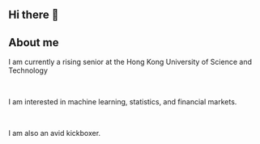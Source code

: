## Hi there 👋

<!--
**Suf42/Suf42** is a ✨ _special_ ✨ repository because its `README.md` (this file) appears on your GitHub profile.

Here are some ideas to get you started:

- 🔭 I’m currently working on ...
- 🌱 I’m currently learning ...
- 👯 I’m looking to collaborate on ...
- 🤔 I’m looking for help with ...
- 💬 Ask me about ...
- 📫 How to reach me: ...
- 😄 Pronouns: ...
- ⚡ Fun fact: ...
-->

## About me
<p>I am currently a rising senior at the Hong Kong University of Science and Technology</p>
<br>
<p>I am interested in machine learning, statistics, and financial markets.</p>
<br>
<p>I am also an avid kickboxer.</p>
<br>
<br>
